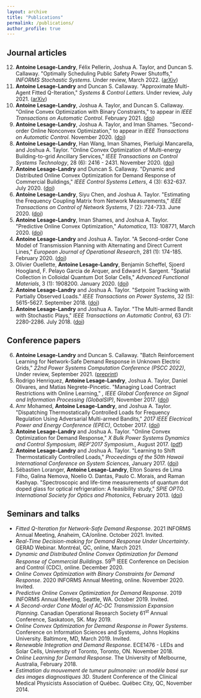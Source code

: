 ```yaml
---
layout: archive
title: "Publications"
permalink: /publications/
author_profile: true
---
```

<h2>Journal articles </h2>

<ol reversed='reversed'> 
  
  
  <li><b>Antoine Lesage-Landry</b>, Félix Pellerin, Joshua A. Taylor, and Duncan S. Callaway. "Optimally Scheduling Public Safety Power Shutoffs," <i>INFORMS Stochastic Systems</i>. Under review, March 2022. (<a href="https://arxiv.org/abs/2203.02861">arXiv</a>)</li>
  
  <li><b>Antoine Lesage-Landry</b> and Duncan S. Callaway. "Approximate Multi-Agent Fitted Q-Iteration," <i>Systems & Control Letters</i>. Under review, July 2021. (<a href="https://arxiv.org/abs/2104.09343">arXiv</a>)</li>
  
  <li> <b>Antoine Lesage-Landry</b>, Joshua A. Taylor, and Duncan S. Callaway. "Online Convex Optimization with Binary Constraints," to appear in <i>IEEE Transactions on Automatic Control</i>. February 2021. (<a href="https://doi.org/10.1109/TAC.2021.3061625">doi</a>)</li>
  
  <li> <b>Antoine Lesage-Landry</b>, Joshua A. Taylor, and Iman Shames. "Second-order Online Nonconvex Optimization," to appear in <i>IEEE Transactions on Automatic Control</i>. November 2020. (<a href="https://doi.org/10.1109/TAC.2020.3040372">doi</a>)</li>
  
  <li><b>Antoine Lesage-Landry</b>, Han Wang, Iman Shames, Pierluigi Mancarella, and Joshua A. Taylor. "Online Convex Optimization of Multi-energy Building-to-grid Ancillary Services," <i>IEEE Transactions on Control Systems Technology</i>, 28 (6): 2416 - 2431. November 2020. (<a href="https://doi.org/10.1109/TCST.2019.2944328">doi</a>)</li>
  
  <li> <b>Antoine Lesage-Landry</b> and Duncan S. Callaway. "Dynamic and Distributed Online Convex Optimization for Demand Response of Commercial Buildings," <i>IEEE Control Systems Letters</i>, 4 (3): 632-637. July 2020. (<a href="https://doi.org/10.1109/LCSYS.2020.2989110">doi</a>)</li>
  
  <li><b>Antoine Lesage-Landry</b>, Siyu Chen, and Joshua A. Taylor. "Estimating the Frequency Coupling Matrix from Network Measurements," <i>IEEE Transactions on Control of Network Systems</i>, 7 (2): 724-733. June 2020. (<a href="https://doi.org/10.1109/TCNS.2019.2940265">doi</a>)</li>
  
  <li><b>Antoine Lesage-Landry</b>, Iman Shames, and Joshua A. Taylor. "Predictive Online Convex Optimization," <i>Automatica</i>, 113: 108771, March 2020. (<a href="https://doi.org/10.1016/j.automatica.2019.108771">doi</a>)</li>
  
  <li><b>Antoine Lesage-Landry</b> and Joshua A. Taylor. "A Second-order Cone Model of Transmission Planning with Alternating and Direct Current Lines," <i>European Journal of Operational Research</i>, 281 (1): 174-185. February 2020. (<a href="https://doi.org/10.1016/j.ejor.2019.08.016">doi</a>) </li>
  
  <li> Olivier Ouellette, <b>Antoine Lesage-Landry</b>, Benjamin Scheffel, Sjoerd Hoogland, F. Pelayo Garcia de Arquer, and Edward H. Sargent. "Spatial Collection in Colloidal Quantum Dot Solar Cells," <i>Advanced Functional Materials</i>, 3 (1): 1908200. January 2020. (<a href="https://doi.org/10.1002/adfm.201908200">doi</a>)</li>

  <li><b>Antoine Lesage-Landry</b> and Joshua A. Taylor. "Setpoint Tracking with Partially Observed Loads." <i>IEEE Transactions on Power Systems</i>, 32 (5): 5615-5627. September 2018. (<a href="https://doi.org/10.1109/TPWRS.2018.2804353">doi</a>)</li>

  <li><b>Antoine Lesage-Landry</b> and Joshua A. Taylor. "The Multi-armed Bandit with Stochastic Plays," <i>IEEE Transactions on Automatic Control</i>, 63 (7): 2280-2286. July 2018. (<a href="https://doi.org/10.1109/TAC.2017.2765501">doi</a>)</li>

</ol>

<h2>Conference papers</h2>

<ol reversed='reversed'>
  
  <li> <b>Antoine Lesage-Landry</b> and Duncan S. Callaway. "Batch Reinforcement Learning for Network-Safe Demand
Response in Unknown Electric Grids," <i>22nd Power Systems Computation Conference (PSCC 2022)</i>, Under review, September 2021. (<a href="https://www.gerad.ca/en/papers/G-2021-55">preprint</a>)</li>
  
  <li> Rodrigo Henriquez, <b>Antoine Lesage-Landry</b>, Joshua A. Taylor, Daniel Olivares, and Matias Negrete-Pincetic. "Managing Load Contract Restrictions with Online Learning," <i>, IEEE Global Conference on Signal and Information Processing (GlobalSIP)</i>, November 2017. (<a href="https://doi.org/10.1109/GlobalSIP.2017.8309118">doi</a>)</li>
    
  <li> Amr Mohamed, <b>Antoine Lesage-Landry</b>, and Joshua A. Taylor. "Dispatching Thermostatically Controlled Loads for Frequency Regulation Using Adversarial Multi-armed Bandits," <i>2017 IEEE Electrical Power and Energy Conference (EPEC)</i>, October 2017. (<a href="https://doi.org/10.1109/EPEC.2017.8286168">doi</a>)</li>
  
  <li> <b>Antoine Lesage-Landry</b> and Joshua A. Taylor. "Online Convex Optimization for Demand Response," <i>X Bulk Power Systems Dynamics and Control Symposium, IREP’2017 Symposium.</i>, August 2017. (<a href="http://irep2017.inesctec.pt/conference-papers/conference-papers/paper7b5v8ssur.pdf">pdf</a>)</li>

  <li><b>Antoine Lesage-Landry</b> and Joshua A. Taylor. "Learning to Shift Thermostatically Controlled Loads,"  <i>Proceedings of the 50th Hawaii International Conference on System Sciences</i>, January 2017. (<a href="https://doi.org/10.24251/HICSS.2017.365">doi</a>)</li>  

  <li>Sébastien Loranger, <b>Antoine Lesage-Landry</b>, Elton Soares de Lima Filho, Galina Nemova, Noelio O. Dantas, Paulo C. Morais, and Raman Kashyap. "Spectroscopic and life-time measurements of quantum dot doped glass for optical refrigeration: A feasibility study," <i>SPIE OPTO. International Society for Optics and Photonics</i>, February 2013. (<a href="https://doi.org/10.1117/12.2002550">doi</a>)</li>  

</ol>

<h2>Seminars and talks</h2>

<ul style="list-style-type:disc;">

<li><i>Fitted Q-Iteration for Network-Safe Demand Response</i>. 2021 INFORMS Annual Meeting, Anaheim, CA/online. October 2021. Invited. </li>

<li><i>Real-Time Decision-making for Demand Response Under Uncertainty</i>. GERAD Webinar. Montréal, QC, online, March 2021. </li>   

<li><i>Dynamic and Distributed Online Convex Optimization for Demand Response of Commercial Buildings</i>. 59<sup>th</sup> IEEE Conference on Decision and Control (CDC), online. December 2020. </li>

<li><i>Online Convex Optimization with Binary Constraints for Demand Response</i>. 2020 INFORMS Annual Meeting, online. November 2020. Invited. </li>

<li><i>Predictive Online Convex Optimization for Demand Response</i>. 2019 INFORMS Annual Meeting, Seattle, WA. October 2019. Invited. </li>

<li><i>A Second-order Cone Model of AC-DC Transmission Expansion Planning</i>. Canadian Operational Research Society 61<sup>st</sup> Annual Conference, Saskatoon, SK. May 2019. </li>

<li><i>Online Convex Optimization for Demand Response in Power Systems</i>. Conference on Information Sciences and Systems, Johns Hopkins University. Baltimore, MD, March 2019. Invited. </li>

<li><i>Renewable Integration and Demand Response</i>. ECE1476 - LEDs and Solar Cells, University of Toronto, Toronto, ON. November 2018. </li>

<li><i>Online Learning for Demand Response</i>. The University of Melbourne, Australia, February 2018.</li>

<li><i>Estimation du mouvement de tumeur pulmonaire: un modèle basé sur des images diagnostiques 3D</i>. Student Conference of the Clinical Medical Physicists Association of Québec. Québec City, QC, November 2014. </li>

</ul>  
